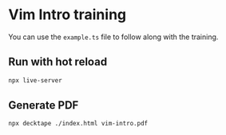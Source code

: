 # Vim Intro training

You can use the `example.ts` file to follow along with the training.

## Run with hot reload

```bash
npx live-server
```

## Generate PDF

```bash
npx decktape ./index.html vim-intro.pdf
```

